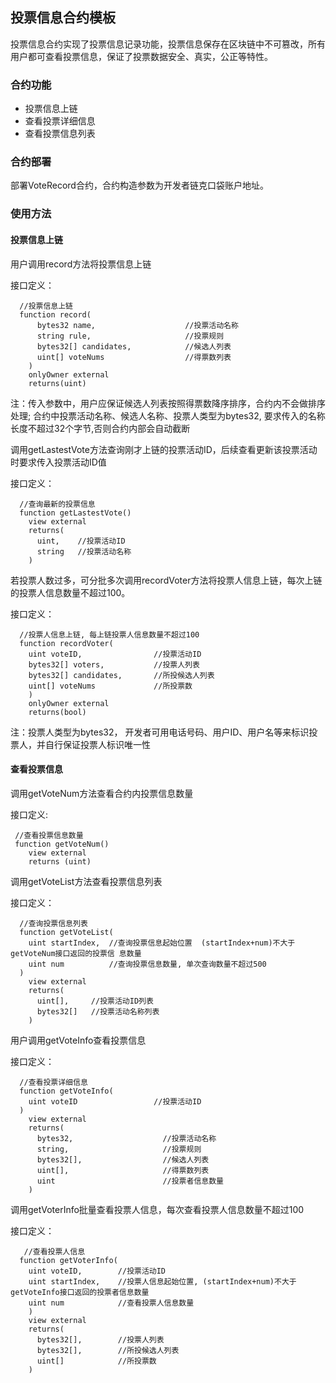 ## 投票信息合约模板 

投票信息合约实现了投票信息记录功能，投票信息保存在区块链中不可篡改，所有用户都可查看投票信息，保证了投票数据安全、真实，公正等特性。



### 合约功能

- 投票信息上链
- 查看投票详细信息
- 查看投票信息列表



### 合约部署

部署VoteRecord合约，合约构造参数为开发者链克口袋账户地址。



### 使用方法

#### 投票信息上链

用户调用record方法将投票信息上链

接口定义：

```
  //投票信息上链
  function record(
      bytes32 name,                    //投票活动名称
      string rule,                     //投票规则
      bytes32[] candidates,            //候选人列表
      uint[] voteNums                  //得票数列表
    )
    onlyOwner external
    returns(uint)
```

注：传入参数中，用户应保证候选人列表按照得票数降序排序，合约内不会做排序处理; 合约中投票活动名称、候选人名称、投票人类型为bytes32, 要求传入的名称长度不超过32个字节,否则合约内部会自动截断



调用getLastestVote方法查询刚才上链的投票活动ID，后续查看更新该投票活动时要求传入投票活动ID值

接口定义：

```
  //查询最新的投票信息
  function getLastestVote()
    view external
    returns(
      uint,    //投票活动ID
      string   //投票活动名称
    )
```



若投票人数过多，可分批多次调用recordVoter方法将投票人信息上链，每次上链的投票人信息数量不超过100。

接口定义：

```
  //投票人信息上链, 每上链投票人信息数量不超过100
  function recordVoter(
    uint voteID,                //投票活动ID
    bytes32[] voters,           //投票人列表
    bytes32[] candidates,       //所投候选人列表
    uint[] voteNums             //所投票数
    )
    onlyOwner external
    returns(bool)
```
注：投票人类型为bytes32， 开发者可用电话号码、用户ID、用户名等来标识投票人，并自行保证投票人标识唯一性



#### 查看投票信息

调用getVoteNum方法查看合约内投票信息数量

接口定义:

```
 //查看投票信息数量
 function getVoteNum()
    view external
    returns (uint)
```



调用getVoteList方法查看投票信息列表

接口定义：

```
  //查询投票信息列表
  function getVoteList(
    uint startIndex,  //查询投票信息起始位置  (startIndex+num)不大于getVoteNum接口返回的投票信 息数量
    uint num          //查询投票信息数量, 单次查询数量不超过500
  )
    view external
    returns(
      uint[],     //投票活动ID列表
      bytes32[]   //投票活动名称列表
    )
```



用户调用getVoteInfo查看投票信息

接口定义：

```
  //查看投票详细信息
  function getVoteInfo(
    uint voteID                 //投票活动ID
  )
    view external
    returns(
      bytes32,                    //投票活动名称
      string,                     //投票规则
      bytes32[],                  //候选人列表
      uint[],                     //得票数列表
      uint                        //投票者信息数量
    )
```



调用getVoterInfo批量查看投票人信息，每次查看投票人信息数量不超过100

接口定义：

```
   //查看投票人信息
  function getVoterInfo(
    uint voteID,        //投票活动ID
    uint startIndex,    //投票人信息起始位置, (startIndex+num)不大于getVoteInfo接口返回的投票者信息数量
    uint num            //查看投票人信息数量
    )
    view external
    returns(
      bytes32[],        //投票人列表
      bytes32[],        //所投候选人列表
      uint[]            //所投票数
    )
```

